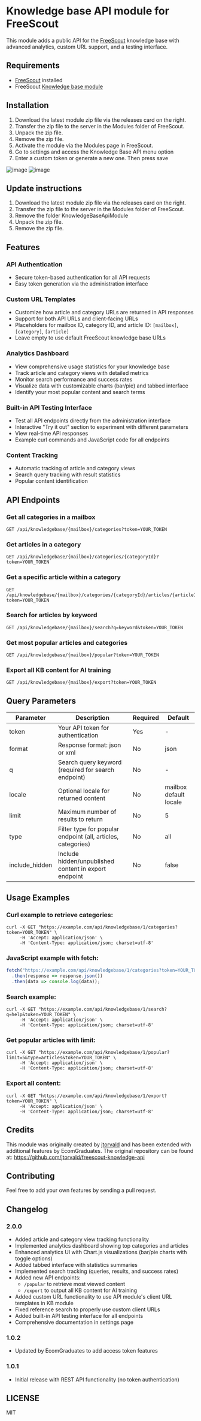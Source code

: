# Knowledge base API module for FreeScout
This module adds a public API for the [FreeScout](https://freescout.net) knowledge base with advanced analytics, custom URL support, and a testing interface.

## Requirements
- [FreeScout](https://freescout.net) installed 
- FreeScout [Knowledge base module](https://freescout.net/module/knowledge-base/) 

## Installation

1. Download the latest module zip file via the releases card on the right.
2. Transfer the zip file to the server in the Modules folder of FreeScout.
3. Unpack the zip file.
4. Remove the zip file.
5. Activate the module via the Modules page in FreeScout.
6. Go to settings and access the Knowledge Base API menu option
7. Enter a custom token or generate a new one. Then press save

![image](https://github.com/user-attachments/assets/71f73062-7dec-4998-827b-256e05799778)
![image](https://github.com/user-attachments/assets/91bc46e9-99e2-4771-8d60-5057ad3090e8)

## Update instructions

1. Download the latest module zip file via the releases card on the right.
2. Transfer the zip file to the server in the Modules folder of FreeScout.
3. Remove the folder KnowledgeBaseApiModule
4. Unpack the zip file.
5. Remove the zip file.

## Features

### API Authentication
- Secure token-based authentication for all API requests
- Easy token generation via the administration interface

### Custom URL Templates
- Customize how article and category URLs are returned in API responses
- Support for both API URLs and client-facing URLs
- Placeholders for mailbox ID, category ID, and article ID: `[mailbox]`, `[category]`, `[article]`
- Leave empty to use default FreeScout knowledge base URLs

### Analytics Dashboard
- View comprehensive usage statistics for your knowledge base
- Track article and category views with detailed metrics
- Monitor search performance and success rates
- Visualize data with customizable charts (bar/pie) and tabbed interface
- Identify your most popular content and search terms

### Built-in API Testing Interface
- Test all API endpoints directly from the administration interface
- Interactive "Try it out" section to experiment with different parameters
- View real-time API responses
- Example curl commands and JavaScript code for all endpoints

### Content Tracking
- Automatic tracking of article and category views
- Search query tracking with result statistics
- Popular content identification

## API Endpoints

### Get all categories in a mailbox
```
GET /api/knowledgebase/{mailbox}/categories?token=YOUR_TOKEN
```

### Get articles in a category
```
GET /api/knowledgebase/{mailbox}/categories/{categoryId}?token=YOUR_TOKEN
```

### Get a specific article within a category
```
GET /api/knowledgebase/{mailbox}/categories/{categoryId}/articles/{articleId}?token=YOUR_TOKEN
```

### Search for articles by keyword
```
GET /api/knowledgebase/{mailbox}/search?q=keyword&token=YOUR_TOKEN
```

### Get most popular articles and categories
```
GET /api/knowledgebase/{mailbox}/popular?token=YOUR_TOKEN
```

### Export all KB content for AI training
```
GET /api/knowledgebase/{mailbox}/export?token=YOUR_TOKEN
```

## Query Parameters

| Parameter | Description | Required | Default |
|-----------|-------------|----------|---------|
| token | Your API token for authentication | Yes | - |
| format | Response format: json or xml | No | json |
| q | Search query keyword (required for search endpoint) | No | - |
| locale | Optional locale for returned content | No | mailbox default locale |
| limit | Maximum number of results to return | No | 5 |
| type | Filter type for popular endpoint (all, articles, categories) | No | all |
| include_hidden | Include hidden/unpublished content in export endpoint | No | false |

## Usage Examples

### Curl example to retrieve categories:
```
curl -X GET "https://example.com/api/knowledgebase/1/categories?token=YOUR_TOKEN" \
     -H 'Accept: application/json' \
     -H 'Content-Type: application/json; charset=utf-8'
```

### JavaScript example with fetch:
```javascript
fetch("https://example.com/api/knowledgebase/1/categories?token=YOUR_TOKEN")
  .then(response => response.json())
  .then(data => console.log(data));
```

### Search example:
```
curl -X GET "https://example.com/api/knowledgebase/1/search?q=help&token=YOUR_TOKEN" \
     -H 'Accept: application/json' \
     -H 'Content-Type: application/json; charset=utf-8'
```

### Get popular articles with limit:
```
curl -X GET "https://example.com/api/knowledgebase/1/popular?limit=5&type=articles&token=YOUR_TOKEN" \
     -H 'Accept: application/json' \
     -H 'Content-Type: application/json; charset=utf-8'
```

### Export all content:
```
curl -X GET "https://example.com/api/knowledgebase/1/export?token=YOUR_TOKEN" \
     -H 'Accept: application/json' \
     -H 'Content-Type: application/json; charset=utf-8'
```

## Credits
This module was originally created by [jtorvald](https://github.com/jtorvald/) and has been extended with additional features by EcomGraduates. The original repository can be found at: https://github.com/jtorvald/freescout-knowledge-api

## Contributing

Feel free to add your own features by sending a pull request.

## Changelog

### 2.0.0
- Added article and category view tracking functionality
- Implemented analytics dashboard showing top categories and articles
- Enhanced analytics UI with Chart.js visualizations (bar/pie charts with toggle options)
- Added tabbed interface with statistics summaries
- Implemented search tracking (queries, results, and success rates)
- Added new API endpoints:
  - `/popular` to retrieve most viewed content
  - `/export` to output all KB content for AI training
- Added custom URL functionality to use API module's client URL templates in KB module
- Fixed reference search to properly use custom client URLs
- Added built-in API testing interface for all endpoints
- Comprehensive documentation in settings page

### 1.0.2
- Updated by EcomGraduates to add access token features

### 1.0.1
- Initial release with REST API functionality (no token authentication)

## LICENSE

MIT